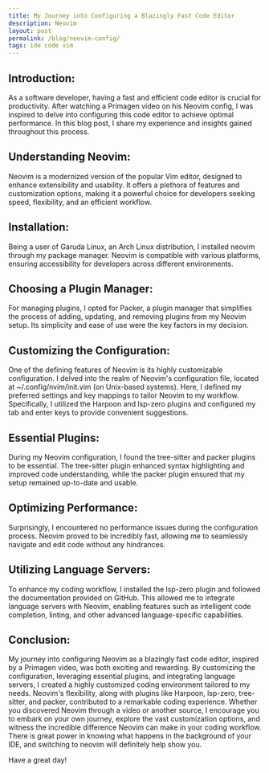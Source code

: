 ```yaml
---
title: My Journey into Configuring a Blazingly Fast Code Editor
description: Neovim
layout: post
permalink: /blog/neovim-config/
tags: ide code vim
---
```


## Introduction:
As a software developer, having a fast and efficient code editor is crucial for productivity. After watching a Primagen video on his Neovim config, I was inspired to delve into configuring this code editor to achieve optimal performance. In this blog post, I share my experience and insights gained throughout this process.

## Understanding Neovim:
Neovim is a modernized version of the popular Vim editor, designed to enhance extensibility and usability. It offers a plethora of features and customization options, making it a powerful choice for developers seeking speed, flexibility, and an efficient workflow.

## Installation:
Being a user of Garuda Linux, an Arch Linux distribution, I installed neovim through my package manager. Neovim is compatible with various platforms, ensuring accessibility for developers across different environments.

## Choosing a Plugin Manager:
For managing plugins, I opted for Packer, a plugin manager that simplifies the process of adding, updating, and removing plugins from my Neovim setup. Its simplicity and ease of use were the key factors in my decision.

## Customizing the Configuration:
One of the defining features of Neovim is its highly customizable configuration. I delved into the realm of Neovim's configuration file, located at ~/.config/nvim/init.vim (on Unix-based systems). Here, I defined my preferred settings and key mappings to tailor Neovim to my workflow. Specifically, I utilized the Harpoon and lsp-zero plugins and configured my tab and enter keys to provide convenient suggestions.

## Essential Plugins:
During my Neovim configuration, I found the tree-sitter and packer plugins to be essential. The tree-sitter plugin enhanced syntax highlighting and improved code understanding, while the packer plugin ensured that my setup remained up-to-date and usable.

## Optimizing Performance:
Surprisingly, I encountered no performance issues during the configuration process. Neovim proved to be incredibly fast, allowing me to seamlessly navigate and edit code without any hindrances.

## Utilizing Language Servers:
To enhance my coding workflow, I installed the lsp-zero plugin and followed the documentation provided on GitHub. This allowed me to integrate language servers with Neovim, enabling features such as intelligent code completion, linting, and other advanced language-specific capabilities.

## Conclusion:
My journey into configuring Neovim as a blazingly fast code editor, inspired by a Primagen video, was both exciting and rewarding. By customizing the configuration, leveraging essential plugins, and integrating language servers, I created a highly customized coding environment tailored to my needs. Neovim's flexibility, along with plugins like Harpoon, lsp-zero, tree-sitter, and packer, contributed to a remarkable coding experience. Whether you discovered Neovim through a video or another source, I encourage you to embark on your own journey, explore the vast customization options, and witness the incredible difference Neovim can make in your coding workflow. There is great power in knowing what happens in the background of your IDE, and switching to neovim will definitely help show you. 

Have a great day! 

